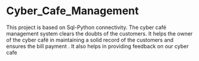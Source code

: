 # Cyber_Cafe_Management
This project is based on Sql-Python connectivity. The cyber café management system clears the doubts of the customers. It helps the owner of the cyber café in maintaining a solid record of the customers and ensures the bill payment . It also helps in providing feedback on our cyber cafe
